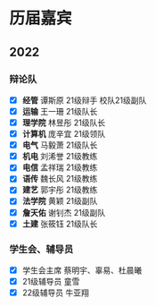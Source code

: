 # 历届嘉宾

## 2022

### 辩论队

* [X] **经管**    谭斯原 21级辩手 校队21级副队
* [X] **运输**    王一珊 21级队长
* [X] **理学院**  林昱彤 21级队长
* [X] **计算机**  庞辛宜 21级领队
* [X] **电气**    马毅萧 21级队长
* [X] **机电**    刘浠誉 21级教练
* [X] **电信**    孟祥瑞 21级教练
* [X] **语传**    魏长风 21级教练
* [X] **建艺**    郭宇彤 21级教练
* [X] **法学院**  黄颖   21级副队
* [X] **詹天佑**  谢钊杰 21级副队
* [X] **土建**    张筱钰 21级队长

### 学生会、辅导员

* [X] 学生会主席 蔡明宇、辜易、杜晨曦
* [X] 21级辅导员 童雪
* [X] 22级辅导员 牛亚翔
